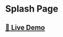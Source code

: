 # Splash Page

## [🔗 Live Demo](https://noppytinto.github.io/portfolio--practice--web--landing-page/)
